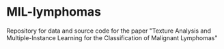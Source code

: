 # MIL-lymphomas

Repository for data and source code for the paper "Texture Analysis and Multiple-Instance Learning for the Classification of Malignant Lymphomas"
